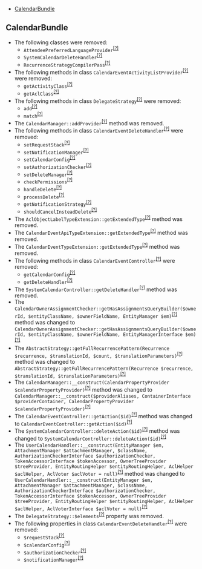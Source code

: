 - [CalendarBundle](#calendarbundle)

CalendarBundle
--------------
* The following classes were removed:
   - `AttendeePreferredLanguageProvider`<sup>[[?]](https://github.com/oroinc/OroCalendarBundle/tree/4.0.0/Provider/AttendeePreferredLanguageProvider.php#L12 "Oro\Bundle\CalendarBundle\Provider\AttendeePreferredLanguageProvider")</sup>
   - `SystemCalendarDeleteHandler`<sup>[[?]](https://github.com/oroinc/OroCalendarBundle/tree/4.0.0/Handler/SystemCalendarDeleteHandler.php#L15 "Oro\Bundle\CalendarBundle\Handler\SystemCalendarDeleteHandler")</sup>
   - `RecurrenceStrategyCompilerPass`<sup>[[?]](https://github.com/oroinc/OroCalendarBundle/tree/4.0.0/DependencyInjection/Compiler/RecurrenceStrategyCompilerPass.php#L9 "Oro\Bundle\CalendarBundle\DependencyInjection\Compiler\RecurrenceStrategyCompilerPass")</sup>
* The following methods in class `CalendarEventActivityListProvider`<sup>[[?]](https://github.com/oroinc/OroCalendarBundle/tree/4.0.0/Provider/CalendarEventActivityListProvider.php#L91 "Oro\Bundle\CalendarBundle\Provider\CalendarEventActivityListProvider")</sup> were removed:
   - `getActivityClass`<sup>[[?]](https://github.com/oroinc/OroCalendarBundle/tree/4.0.0/Provider/CalendarEventActivityListProvider.php#L91 "Oro\Bundle\CalendarBundle\Provider\CalendarEventActivityListProvider::getActivityClass")</sup>
   - `getAclClass`<sup>[[?]](https://github.com/oroinc/OroCalendarBundle/tree/4.0.0/Provider/CalendarEventActivityListProvider.php#L99 "Oro\Bundle\CalendarBundle\Provider\CalendarEventActivityListProvider::getAclClass")</sup>
* The following methods in class `DelegateStrategy`<sup>[[?]](https://github.com/oroinc/OroCalendarBundle/tree/4.0.0/Model/Recurrence/DelegateStrategy.php#L19 "Oro\Bundle\CalendarBundle\Model\Recurrence\DelegateStrategy")</sup> were removed:
   - `add`<sup>[[?]](https://github.com/oroinc/OroCalendarBundle/tree/4.0.0/Model/Recurrence/DelegateStrategy.php#L19 "Oro\Bundle\CalendarBundle\Model\Recurrence\DelegateStrategy::add")</sup>
   - `match`<sup>[[?]](https://github.com/oroinc/OroCalendarBundle/tree/4.0.0/Model/Recurrence/DelegateStrategy.php#L45 "Oro\Bundle\CalendarBundle\Model\Recurrence\DelegateStrategy::match")</sup>
* The `CalendarManager::addProvider`<sup>[[?]](https://github.com/oroinc/OroCalendarBundle/tree/4.0.0/Manager/CalendarManager.php#L34 "Oro\Bundle\CalendarBundle\Manager\CalendarManager::addProvider")</sup> method was removed.
* The following methods in class `CalendarEventDeleteHandler`<sup>[[?]](https://github.com/oroinc/OroCalendarBundle/tree/4.0.0/Handler/CalendarEventDeleteHandler.php#L40 "Oro\Bundle\CalendarBundle\Handler\CalendarEventDeleteHandler")</sup> were removed:
   - `setRequestStack`<sup>[[?]](https://github.com/oroinc/OroCalendarBundle/tree/4.0.0/Handler/CalendarEventDeleteHandler.php#L40 "Oro\Bundle\CalendarBundle\Handler\CalendarEventDeleteHandler::setRequestStack")</sup>
   - `setNotificationManager`<sup>[[?]](https://github.com/oroinc/OroCalendarBundle/tree/4.0.0/Handler/CalendarEventDeleteHandler.php#L52 "Oro\Bundle\CalendarBundle\Handler\CalendarEventDeleteHandler::setNotificationManager")</sup>
   - `setCalendarConfig`<sup>[[?]](https://github.com/oroinc/OroCalendarBundle/tree/4.0.0/Handler/CalendarEventDeleteHandler.php#L64 "Oro\Bundle\CalendarBundle\Handler\CalendarEventDeleteHandler::setCalendarConfig")</sup>
   - `setAuthorizationChecker`<sup>[[?]](https://github.com/oroinc/OroCalendarBundle/tree/4.0.0/Handler/CalendarEventDeleteHandler.php#L76 "Oro\Bundle\CalendarBundle\Handler\CalendarEventDeleteHandler::setAuthorizationChecker")</sup>
   - `setDeleteManager`<sup>[[?]](https://github.com/oroinc/OroCalendarBundle/tree/4.0.0/Handler/CalendarEventDeleteHandler.php#L86 "Oro\Bundle\CalendarBundle\Handler\CalendarEventDeleteHandler::setDeleteManager")</sup>
   - `checkPermissions`<sup>[[?]](https://github.com/oroinc/OroCalendarBundle/tree/4.0.0/Handler/CalendarEventDeleteHandler.php#L94 "Oro\Bundle\CalendarBundle\Handler\CalendarEventDeleteHandler::checkPermissions")</sup>
   - `handleDelete`<sup>[[?]](https://github.com/oroinc/OroCalendarBundle/tree/4.0.0/Handler/CalendarEventDeleteHandler.php#L130 "Oro\Bundle\CalendarBundle\Handler\CalendarEventDeleteHandler::handleDelete")</sup>
   - `processDelete`<sup>[[?]](https://github.com/oroinc/OroCalendarBundle/tree/4.0.0/Handler/CalendarEventDeleteHandler.php#L147 "Oro\Bundle\CalendarBundle\Handler\CalendarEventDeleteHandler::processDelete")</sup>
   - `getNotificationStrategy`<sup>[[?]](https://github.com/oroinc/OroCalendarBundle/tree/4.0.0/Handler/CalendarEventDeleteHandler.php#L167 "Oro\Bundle\CalendarBundle\Handler\CalendarEventDeleteHandler::getNotificationStrategy")</sup>
   - `shouldCancelInsteadDelete`<sup>[[?]](https://github.com/oroinc/OroCalendarBundle/tree/4.0.0/Handler/CalendarEventDeleteHandler.php#L180 "Oro\Bundle\CalendarBundle\Handler\CalendarEventDeleteHandler::shouldCancelInsteadDelete")</sup>
* The `AclObjectLabelTypeExtension::getExtendedType`<sup>[[?]](https://github.com/oroinc/OroCalendarBundle/tree/4.0.0/Form/Extension/AclObjectLabelTypeExtension.php#L25 "Oro\Bundle\CalendarBundle\Form\Extension\AclObjectLabelTypeExtension::getExtendedType")</sup> method was removed.
* The `CalendarEventApiTypeExtension::getExtendedType`<sup>[[?]](https://github.com/oroinc/OroCalendarBundle/tree/4.0.0/Form/Extension/CalendarEventApiTypeExtension.php#L12 "Oro\Bundle\CalendarBundle\Form\Extension\CalendarEventApiTypeExtension::getExtendedType")</sup> method was removed.
* The `CalendarEventTypeExtension::getExtendedType`<sup>[[?]](https://github.com/oroinc/OroCalendarBundle/tree/4.0.0/Form/Extension/CalendarEventTypeExtension.php#L70 "Oro\Bundle\CalendarBundle\Form\Extension\CalendarEventTypeExtension::getExtendedType")</sup> method was removed.
* The following methods in class `CalendarEventController`<sup>[[?]](https://github.com/oroinc/OroCalendarBundle/tree/4.0.0/Controller/Api/Rest/CalendarEventController.php#L398 "Oro\Bundle\CalendarBundle\Controller\Api\Rest\CalendarEventController")</sup> were removed:
   - `getCalendarConfig`<sup>[[?]](https://github.com/oroinc/OroCalendarBundle/tree/4.0.0/Controller/Api/Rest/CalendarEventController.php#L398 "Oro\Bundle\CalendarBundle\Controller\Api\Rest\CalendarEventController::getCalendarConfig")</sup>
   - `getDeleteHandler`<sup>[[?]](https://github.com/oroinc/OroCalendarBundle/tree/4.0.0/Controller/Api/Rest/CalendarEventController.php#L406 "Oro\Bundle\CalendarBundle\Controller\Api\Rest\CalendarEventController::getDeleteHandler")</sup>
* The `SystemCalendarController::getDeleteHandler`<sup>[[?]](https://github.com/oroinc/OroCalendarBundle/tree/4.0.0/Controller/Api/Rest/SystemCalendarController.php#L64 "Oro\Bundle\CalendarBundle\Controller\Api\Rest\SystemCalendarController::getDeleteHandler")</sup> method was removed.
* The `CalendarOwnerAssignmentChecker::getHasAssignmentsQueryBuilder($ownerId, $entityClassName, $ownerFieldName, EntityManager $em)`<sup>[[?]](https://github.com/oroinc/OroCalendarBundle/tree/4.0.0/Ownership/CalendarOwnerAssignmentChecker.php#L16 "Oro\Bundle\CalendarBundle\Ownership\CalendarOwnerAssignmentChecker")</sup> method was changed to `CalendarOwnerAssignmentChecker::getHasAssignmentsQueryBuilder($ownerId, $entityClassName, $ownerFieldName, EntityManagerInterface $em)`<sup>[[?]](https://github.com/oroinc/OroCalendarBundle/tree/4.1.0/Ownership/CalendarOwnerAssignmentChecker.php#L18 "Oro\Bundle\CalendarBundle\Ownership\CalendarOwnerAssignmentChecker")</sup>
* The `AbstractStrategy::getFullRecurrencePattern(Recurrence $recurrence, $translationId, $count, $translationParameters)`<sup>[[?]](https://github.com/oroinc/OroCalendarBundle/tree/4.0.0/Model/Recurrence/AbstractStrategy.php#L108 "Oro\Bundle\CalendarBundle\Model\Recurrence\AbstractStrategy")</sup> method was changed to `AbstractStrategy::getFullRecurrencePattern(Recurrence $recurrence, $translationId, $translationParameters)`<sup>[[?]](https://github.com/oroinc/OroCalendarBundle/tree/4.1.0/Model/Recurrence/AbstractStrategy.php#L106 "Oro\Bundle\CalendarBundle\Model\Recurrence\AbstractStrategy")</sup>
* The `CalendarManager::__construct(CalendarPropertyProvider $calendarPropertyProvider)`<sup>[[?]](https://github.com/oroinc/OroCalendarBundle/tree/4.0.0/Manager/CalendarManager.php#L23 "Oro\Bundle\CalendarBundle\Manager\CalendarManager")</sup> method was changed to `CalendarManager::__construct($providerAliases, ContainerInterface $providerContainer, CalendarPropertyProvider $calendarPropertyProvider)`<sup>[[?]](https://github.com/oroinc/OroCalendarBundle/tree/4.1.0/Manager/CalendarManager.php#L33 "Oro\Bundle\CalendarBundle\Manager\CalendarManager")</sup>
* The `CalendarEventController::getAction($id)`<sup>[[?]](https://github.com/oroinc/OroCalendarBundle/tree/4.0.0/Controller/Api/Rest/CalendarEventController.php#L187 "Oro\Bundle\CalendarBundle\Controller\Api\Rest\CalendarEventController")</sup> method was changed to `CalendarEventController::getAction($id)`<sup>[[?]](https://github.com/oroinc/OroCalendarBundle/tree/4.1.0/Controller/Api/Rest/CalendarEventController.php#L193 "Oro\Bundle\CalendarBundle\Controller\Api\Rest\CalendarEventController")</sup>
* The `SystemCalendarController::deleteAction($id)`<sup>[[?]](https://github.com/oroinc/OroCalendarBundle/tree/4.0.0/Controller/Api/Rest/SystemCalendarController.php#L30 "Oro\Bundle\CalendarBundle\Controller\Api\Rest\SystemCalendarController")</sup> method was changed to `SystemCalendarController::deleteAction($id)`<sup>[[?]](https://github.com/oroinc/OroCalendarBundle/tree/4.1.0/Controller/Api/Rest/SystemCalendarController.php#L35 "Oro\Bundle\CalendarBundle\Controller\Api\Rest\SystemCalendarController")</sup>
* The `UserCalendarHandler::__construct(EntityManager $em, AttachmentManager $attachmentManager, $className, AuthorizationCheckerInterface $authorizationChecker, TokenAccessorInterface $tokenAccessor, OwnerTreeProvider $treeProvider, EntityRoutingHelper $entityRoutingHelper, AclHelper $aclHelper, AclVoter $aclVoter = null)`<sup>[[?]](https://github.com/oroinc/OroCalendarBundle/tree/4.0.0/Autocomplete/UserCalendarHandler.php#L37 "Oro\Bundle\CalendarBundle\Autocomplete\UserCalendarHandler")</sup> method was changed to `UserCalendarHandler::__construct(EntityManager $em, AttachmentManager $attachmentManager, $className, AuthorizationCheckerInterface $authorizationChecker, TokenAccessorInterface $tokenAccessor, OwnerTreeProvider $treeProvider, EntityRoutingHelper $entityRoutingHelper, AclHelper $aclHelper, AclVoterInterface $aclVoter = null)`<sup>[[?]](https://github.com/oroinc/OroCalendarBundle/tree/4.1.0/Autocomplete/UserCalendarHandler.php#L37 "Oro\Bundle\CalendarBundle\Autocomplete\UserCalendarHandler")</sup>
* The `DelegateStrategy::$elements`<sup>[[?]](https://github.com/oroinc/OroCalendarBundle/tree/4.0.0/Model/Recurrence/DelegateStrategy.php#L10 "Oro\Bundle\CalendarBundle\Model\Recurrence\DelegateStrategy::$elements")</sup> property was removed.
* The following properties in class `CalendarEventDeleteHandler`<sup>[[?]](https://github.com/oroinc/OroCalendarBundle/tree/4.0.0/Handler/CalendarEventDeleteHandler.php#L21 "Oro\Bundle\CalendarBundle\Handler\CalendarEventDeleteHandler")</sup> were removed:
   - `$requestStack`<sup>[[?]](https://github.com/oroinc/OroCalendarBundle/tree/4.0.0/Handler/CalendarEventDeleteHandler.php#L21 "Oro\Bundle\CalendarBundle\Handler\CalendarEventDeleteHandler::$requestStack")</sup>
   - `$calendarConfig`<sup>[[?]](https://github.com/oroinc/OroCalendarBundle/tree/4.0.0/Handler/CalendarEventDeleteHandler.php#L24 "Oro\Bundle\CalendarBundle\Handler\CalendarEventDeleteHandler::$calendarConfig")</sup>
   - `$authorizationChecker`<sup>[[?]](https://github.com/oroinc/OroCalendarBundle/tree/4.0.0/Handler/CalendarEventDeleteHandler.php#L27 "Oro\Bundle\CalendarBundle\Handler\CalendarEventDeleteHandler::$authorizationChecker")</sup>
   - `$notificationManager`<sup>[[?]](https://github.com/oroinc/OroCalendarBundle/tree/4.0.0/Handler/CalendarEventDeleteHandler.php#L30 "Oro\Bundle\CalendarBundle\Handler\CalendarEventDeleteHandler::$notificationManager")</sup>

